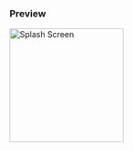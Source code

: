 ### Preview
<img src="https://github.com/tirtadhi/web-porto/blob/main/porto-tailwind/ss.png"
     alt="Splash Screen"
     style="float: left; margin-right: 10px;"
     width="200" />
